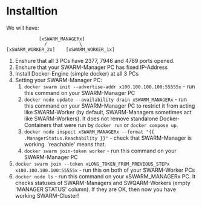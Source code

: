 # Installtion

We will have:
```
            [xSWARM_MANAGERx]
              /            \
[xSWARM_WORKER_2x]    [xSWARM_WORKER_1x]
```

1) Enshure that all 3 PCs have 2377, 7946 and 4789 ports opened.
2) Enshure that your SWARM-Manager PC has fixed IP-Address
3) Install Docker-Engine (simple docker) at all 3 PCs
4) Setting your SWARM-Manager PC:
    1) `docker swarm init --advertise-addr x100.100.100.100:55555x` - run this command on your SWARM-Manager PC
    2) `docker node update --availability drain xSWARM_MANAGERx` - run this command on your SWARM-Manager PC to restrict it from acting like SWARM-Worker (by default, SWARM-Managers sometimes act like SWARM-Workers). It does not remove standalone Docker-Containers that were run by `docker run` or `docker compose up`.
    3) `docker node inspect xSWARM_MANAGERx --format "{{ .ManagerStatus.Reachability }}"` - check that SWARM-Manager is working. 'reachable' means that.
    4) `docker swarm join-token worker` - run this command on your SWARM-Manager PC
5) `docker swarm join --token xLONG_TOKEN_FROM_PREVIOUS_STEPx x100.100.100.100:55555x` - run this on both of your SWARM-Worker PCs
6) `docker node ls` - run this command on your xSWARM_MANAGERx PC. It checks statuses of SWARM-Managers and SWQARM-Workers (empty 'MANAGER STATUS' column). If they are OK, then now you have working SWARM-Cluster!